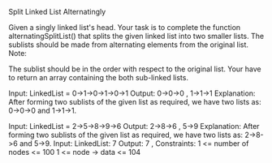 Split Linked List Alternatingly


Given a singly linked list's head. Your task is to complete the function alternatingSplitList() that splits the given linked list into two smaller lists. The sublists should be made from alternating elements from the original list.
Note: 

The sublist should be in the order with respect to the original list.
Your have to return an array containing the both sub-linked lists.


Input: LinkedList = 0->1->0->1->0->1
Output: 0->0->0 , 1->1->1
Explanation: After forming two sublists of the given list as required, we have two lists as: 0->0->0 and 1->1->1.

Input: LinkedList = 2->5->8->9->6
Output: 2->8->6 , 5->9
Explanation: After forming two sublists of the given list as required, we have two lists as: 2->8->6 and 5->9.
Input: LinkedList: 7 
Output: 7 , <empty linked list>
Constraints:
1 <= number of nodes <= 100
1 <= node -> data <= 104